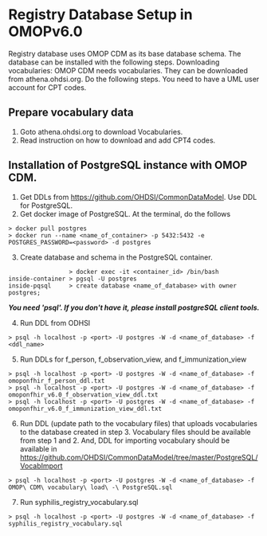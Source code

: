 # Registry Database Setup in OMOPv6.0
Registry database uses OMOP CDM as its base database schema. The database can be installed with the following steps.
Downloading vocabularies: OMOP CDM needs vocabularies. They can be downloaded from athena.ohdsi.org. Do the following steps. You need to have a UML user account for CPT codes. 
## Prepare vocabulary data
1. Goto athena.ohdsi.org to download Vocabularies.
2. Read instruction on how to download and add CPT4 codes.
## Installation of PostgreSQL instance with OMOP CDM.
1. Get DDLs from https://github.com/OHDSI/CommonDataModel. Use DDL for PostgreSQL.
2. Get docker image of PostgreSQL. At the terminal, do the follows
```
> docker pull postgres
> docker run --name <name_of_container> -p 5432:5432 -e POSTGRES_PASSWORD=<password> -d postgres 
```
3. Create database and schema in the PostgreSQL container.
```
                 > docker exec -it <container_id> /bin/bash
inside-container > pgsql -U postgres
inside-pqsql     > create database <name_of_database> with owner postgres;
```
***You need 'psql'. If you don't have it, please install postgreSQL client tools.***

4. Run DDL from ODHSI
```
> psql -h localhost -p <port> -U postgres -W -d <name_of_database> -f <ddl_name>
```
5. Run DDLs for f_person, f_observation_view, and f_immunization_view
```
> psql -h localhost -p <port> -U postgres -W -d <name_of_database> -f omoponfhir_f_person_ddl.txt
> psql -h localhost -p <port> -U postgres -W -d <name_of_database> -f omoponfhir_v6.0_f_observation_view_ddl.txt
> psql -h localhost -p <port> -U postgres -W -d <name_of_database> -f omoponfhir_v6.0_f_immunization_view_ddl.txt
```
6. Run DDL (update path to the vocabulary files) that uploads vocabularies to the database created in step 3. Vocabulary files should be available from step 1 and 2. And, DDL for importing vocabulary should be available in https://github.com/OHDSI/CommonDataModel/tree/master/PostgreSQL/VocabImport
```
> psql -h localhost -p <port> -U postgres -W -d <name_of_database> -f OMOP\ CDM\ vocabulary\ load\ -\ PostgreSQL.sql
```
7. Run syphilis_registry_vocabulary.sql
```
> psql -h localhost -p <port> -U postgres -W -d <name_of_database> -f syphilis_registry_vocabulary.sql
```
 
